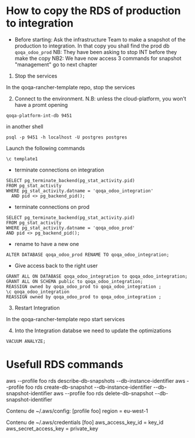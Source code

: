 # How to copy the RDS of production to integration

* Before starting: Ask the infrastructure Team to make a snapshot of the production to integration.
  In that copy you shall find the prod db `qoqa_odoo_prod`
  NB: They have been asking to stop INT before they make the copy
  NB2: We have now access 3 commands for snapshot "management" go to next chapter

1. Stop the services

  In the qoqa-rancher-template repo, stop the services

2. Connect to the environment. N.B: unless the cloud-platform, you won't have a promt opening
```
qoqa-platform-int-db 9451
```
in another shell
```
psql -p 9451 -h localhost -U postgres postgres
```
Launch the following commands

```
\c template1
```
- terminate connections on integration
```
SELECT pg_terminate_backend(pg_stat_activity.pid)
FROM pg_stat_activity
WHERE pg_stat_activity.datname = 'qoqa_odoo_integration'
  AND pid <> pg_backend_pid();
```
- terminate connections on prod
```
SELECT pg_terminate_backend(pg_stat_activity.pid)
FROM pg_stat_activity
WHERE pg_stat_activity.datname = 'qoqa_odoo_prod'
AND pid <> pg_backend_pid();
```
- rename to have a new one
```
ALTER DATABASE qoqa_odoo_prod RENAME TO qoqa_odoo_integration;
```
- Give access back to the right user
```
GRANT ALL ON DATABASE qoqa_odoo_integration to qoqa_odoo_integration;
GRANT ALL ON SCHEMA public to qoqa_odoo_integration;
REASSIGN owned by qoqa_odoo_prod to qoqa_odoo_integration ;
\c qoqa_odoo_integration
REASSIGN owned by qoqa_odoo_prod to qoqa_odoo_integration ;
```

3. Restart Integration

 In the qoqa-rancher-template repo start services


4. Into the Integration databse we need to update the optimizations

```
VACUUM ANALYZE;
```


# Usefull RDS commands

aws --profile foo rds describe-db-snapshots --db-instance-identifier <NAME>
aws --profile foo rds create-db-snapshot --db-instance-identifier <NAME>
--db-snapshot-identifier <NAME>
aws --profile foo rds delete-db-snapshot --db-snapshot-identifier <NAME>

Contenu de ~/.aws/config:
[profile foo]
region = eu-west-1

Contenu de ~/.aws/credentials
[foo]
aws_access_key_id = key_id
aws_secret_access_key = private_key
